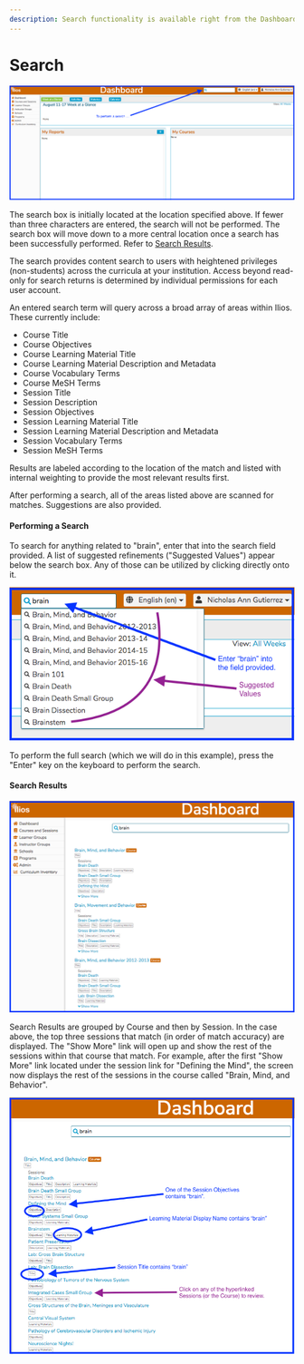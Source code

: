 ```yaml
---
description: Search functionality is available right from the Dashboard.
---
```


# Search

![](../.gitbook/assets/srch1.png)

The search box is initially located at the location specified above. If fewer than three characters are entered, the search will not be performed. The search box will move down to a more central location once a search has been successfully performed. Refer to [Search Results](https://iliosproject.gitbook.io/ilios-user-guide/dashboard/search#search-results).

The search provides content search to users with heightened privileges \(non-students\) across the curricula at your institution. Access beyond read-only for search returns is determined by individual permissions for each user account.  
  
An entered search term will query across a broad array of areas within Ilios. These currently include:

* Course Title
* Course Objectives
* Course Learning Material Title
* Course Learning Material Description and Metadata
* Course Vocabulary Terms
* Course MeSH Terms
* Session Title
* Session Description
* Session Objectives
* Session Learning Material Title
* Session Learning Material Description and Metadata
* Session Vocabulary Terms
* Session MeSH Terms

Results are labeled according to the location of the match and listed with internal weighting to provide the most relevant results first.  
  
After performing a search, all of the areas listed above are scanned for matches. Suggestions are also provided. 

#### Performing a Search 

To search for anything related to "brain", enter that into the search field provided. A list of suggested refinements \("Suggested Values"\) appear below the search box. Any of those can be utilized by clicking directly onto it.

![](../.gitbook/assets/srch2.png)

To perform the full search \(which we will do in this example\), press the "Enter" key on the keyboard to perform the search.

#### Search Results

![Search Results](../.gitbook/assets/srch3.png)

Search Results are grouped by Course and then by Session. In the case above, the top three sessions that match \(in order of match accuracy\) are displayed. The "Show More" link will open up and show the rest of the sessions within that course that match. For example, after the first "Show More" link located under the session link for "Defining the Mind", the screen now displays the rest of the sessions in the course called "Brain, Mind, and Behavior".

![Search Results Explained](../.gitbook/assets/srch4.png)



